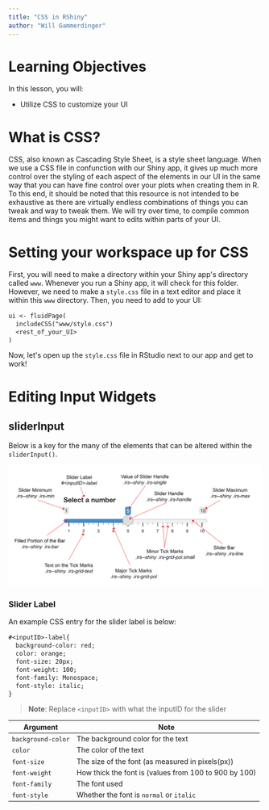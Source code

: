 ```yaml
---
title: "CSS in RShiny"
author: "Will Gammerdinger"
---
```


# Learning Objectives

In this lesson, you will:
- Utilize CSS to customize your UI

# What is CSS?

CSS, also known as Cascading Style Sheet, is a style sheet language. When we use a CSS file in confunction with our Shiny app, it gives up much more control over the styling of each aspect of the elements in our UI in the same way that you can have fine control over your plots when creating them in R. To this end, it should be noted that this resource is not intended to be exhaustive as there are virtually endless combinations of things you can tweak and way to tweak them. We will try over time, to compile common items and things you might want to edits within parts of your UI.

# Setting your workspace up for CSS

First, you will need to make a directory within your Shiny app's directory called `www`. Whenever you run a Shiny app, it will check for this folder. However, we need to make a `style.css` file in a text editor and place it within this `www` directory. Then, you need to add to your UI:

```
ui <- fluidPage(
  includeCSS("www/style.css")
  <rest_of_your_UI>
)
```

Now, let's open up the `style.css` file in RStudio next to our app and get to work!

# Editing Input Widgets

## sliderInput

Below is a key for the many of the elements that can be altered within the `sliderInput()`. 

<p align="center"><img src="../img/sliderInput_CSS_key.png" width="1000"></p>

### Slider Label

An example CSS entry for the slider label is below:

```
#<inputID>-label{
  background-color: red;
  color: orange;
  font-size: 20px;
  font-weight: 100;
  font-family: Monospace;
  font-style: italic;
}
```

> **Note**: Replace `<inputID>` with what the inputID for the slider

| Argument | Note |
|----------|------|
| `background-color` | The background color for the text |
| `color` | The color of the text |
| `font-size` | The size of the font (as measured in pixels(px)) |
| `font-weight` | How thick the font is (values from 100 to 900 by 100) |
| `font-family` | The font used |
| `font-style` | Whether the font is `normal` or `italic` |


